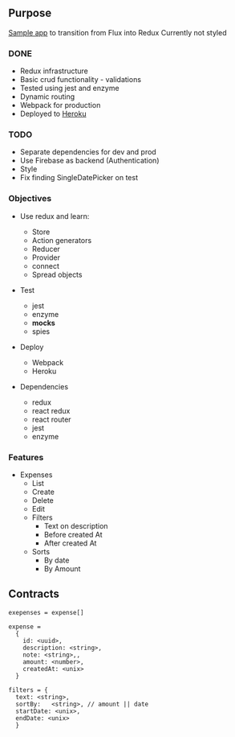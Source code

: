 ## Purpose
[Sample app](https://react-expensify-seba.herokuapp.com/) to transition from Flux into Redux
Currently not styled

### DONE
- Redux infrastructure
- Basic crud functionality - validations
- Tested using jest and enzyme
- Dynamic routing
- Webpack for production
- Deployed to [Heroku](https://react-expensify-seba.herokuapp.com/)

### TODO
- Separate dependencies for dev and prod
- Use Firebase as backend (Authentication)
- Style
- Fix finding SingleDatePicker on test

### Objectives
* Use redux and learn:
  * Store
  * Action generators
  * Reducer
  * Provider
  * connect
  * Spread objects

* Test
  * jest
  * enzyme
  * __mocks__
  * spies

* Deploy
  * Webpack
  * Heroku

* Dependencies
  * redux
  * react redux
  * react router
  * jest
  * enzyme

### Features
* Expenses
  * List
  * Create
  * Delete
  * Edit
  * Filters
    * Text on description
    * Before created At
    * After created At
  * Sorts
    * By date
    * By Amount

## Contracts
`exepenses = expense[]`

```
expense =
  {
    id: <uuid>,
    description: <string>,
    note: <string>,,
    amount: <number>,
    createdAt: <unix>
  }

filters = {
  text: <string>,
  sortBy:   <string>, // amount || date
  startDate: <unix>,
  endDate: <unix>
  }
```
